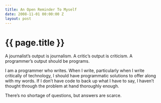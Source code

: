 ```yaml
---
title: An Open Reminder To Myself
date: 2008-11-01 00:00:00 Z
layout: post
---
```


{{ page.title }}
================

A journalist’s output is journalism. A critic’s output is criticism. A programmer’s output should be programs.

I am a programmer who writes. When I write, particularly when I write critically of technology, I should have programmatic solutions to offer along with my words. If I don’t have code to back up what I have to say, I haven’t thought through the problem at hand thoroughly enough.

There’s no shortage of questions, but answers are scarce.
